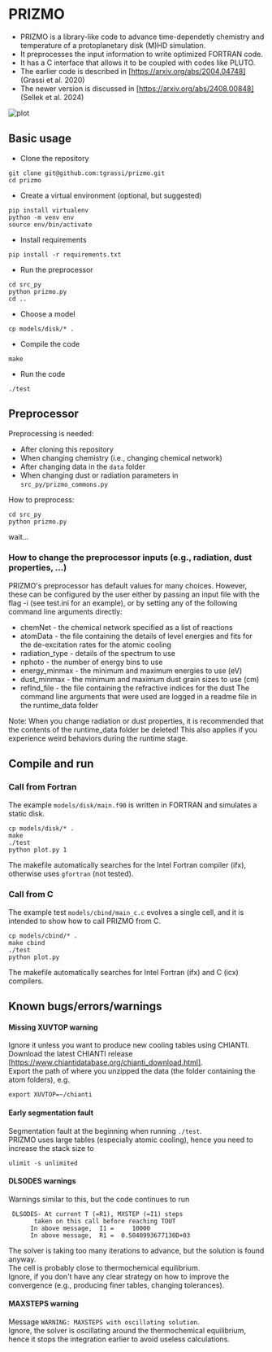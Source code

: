 # PRIZMO
- PRIZMO is a library-like code to advance time-dependetly chemistry and temperature of a protoplanetary disk (M)HD simulation.
- It preprocesses the input information to write optimized FORTRAN code.
- It has a C interface that allows it to be coupled with codes like PLUTO.
- The earlier code is described in [https://arxiv.org/abs/2004.04748] (Grassi et al. 2020)
- The newer version is discussed in [https://arxiv.org/abs/2408.00848] (Sellek et al. 2024)

![plot](./assets/disk.png)

## Basic usage
- Clone the repository
```
git clone git@github.com:tgrassi/prizmo.git
cd prizmo
```

- Create a virtual environment (optional, but suggested)
```
pip install virtualenv
python -m venv env
source env/bin/activate
```

- Install requirements
```
pip install -r requirements.txt
```

- Run the preprocessor
```
cd src_py
python prizmo.py
cd ..
```

- Choose a model
```
cp models/disk/* .
```

- Compile the code
```
make
```

- Run the code
```
./test
```


## Preprocessor
Preprocessing is needed:

* After cloning this repository
* When changing chemistry (i.e., changing chemical network)
* After changing data in the `data` folder
* When changing dust or radiation parameters in `src_py/prizmo_commons.py`

How to preprocess:
```
cd src_py
python prizmo.py
```
wait...

### How to change the preprocessor inputs (e.g., radiation, dust properties, ...)
PRIZMO's preprocessor has default values for many choices. However, these can be configured by the user either by passing an input file with the flag -i (see test.ini for an example), or by setting any of the following command line arguments directly:
* chemNet - the chemical network specified as a list of reactions
* atomData - the file containing the details of level energies and fits for the de-excitation rates for the atomic cooling
* radiation_type - details of the spectrum to use
* nphoto - the number of energy bins to use
* energy_minmax - the minimum and maximum energies to use (eV)
* dust_minmax - the minimum and maximum dust grain sizes to use (cm)
* refInd_file - the file containing the refractive indices for the dust
The command line arguments that were used are logged in a readme file in the runtime_data folder

Note: When you change radiation or dust properties, it is recommended that the contents of the runtime_data folder be deleted!
This also applies if you experience weird behaviors during the runtime stage.

## Compile and run
### Call from Fortran
The example `models/disk/main.f90` is written in FORTRAN and simulates a static disk.    

```
cp models/disk/* .
make
./test
python plot.py 1
```
The makefile automatically searches for the Intel Fortran compiler (ifx), otherwise uses `gfortran` (not tested).    

### Call from C
The example test `models/cbind/main_c.c` evolves a single cell, and it is intended to show how to call PRIZMO from C.
```
cp models/cbind/* .
make cbind
./test
python plot.py
```
The makefile automatically searches for Intel Fortran (ifx) and C (icx) compilers.    


## Known bugs/errors/warnings
#### Missing XUVTOP warning
Ignore it unless you want to produce new cooling tables using CHIANTI.    
Download the latest CHIANTI release [https://www.chiantidatabase.org/chianti_download.html].     
Export the path of where you unzipped the data (the folder containing the atom folders), e.g.
```
export XUVTOP=~/chianti
```
#### Early segmentation fault    
Segmentation fault at the beginning when running `./test`.       
PRIZMO uses large tables (especially atomic cooling), hence you need to increase the stack size to 
```
ulimit -s unlimited
```
#### DLSODES warnings
Warnings similar to this, but the code continues to run    
```
 DLSODES- At current T (=R1), MXSTEP (=I1) steps             
       taken on this call before reaching TOUT               
      In above message,  I1 =     10000
      In above message,  R1 =  0.5040993677130D+03
```
The solver is taking too many iterations to advance, but the solution is found anyway.    
The cell is probably close to thermochemical equilibrium.     
Ignore, if you don't have any clear strategy on how to improve the convergence (e.g., producing finer tables, changing tolerances). 


#### MAXSTEPS warning
Message `WARNING: MAXSTEPS with oscillating solution`.   
Ignore, the solver is oscillating around the thermochemical equilibrium, hence it stops the integration earlier to avoid useless calculations.   




